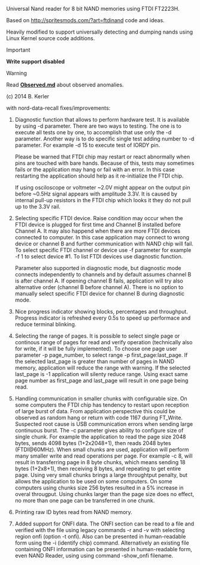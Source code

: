 Universal Nand reader for 8 bit NAND memories using FTDI FT2223H.

Based on http://spritesmods.com/?art=ftdinand code and ideas.

Heavily modified to support universally detecting and dumping nands
using Linux Kernel source code additions.

> [!IMPORTANT]
> **Write support disabled**

> [!WARNING]
> Read [**Observed.md**](Observed/Observed.md) about observed anomalies.

(c) 2014 B. Kerler <info AT revskills.de>

with nord-data-recall fixes/improvements:
1. Diagnostic function that allows to perform hardware test. It is available by using -d parameter.
   There are two ways to testing. The one is to execute all tests one by one, to accomplish that
   use only the -d parameter. Another way is to do specific single test adding number to -d parameter.
   For example -d 15 to execute test of IORDY pin.
   
   Please be warned that FTDI chip may restart or react abnormally when pins are touched with bare hands.
   Because of this, tests may sometimes fails or the application may hang or fail with an error.
   In this case restarting the application should help as it re-initialize the FTDI chip.
   
   If using osciloscope or voltmeter ~2.0V might appear on the output pin before ~0.5Hz signal appears
   with amplitude 3.3V. It is caused by internal pull-up resistors in the FTDI chip which looks it they
   do not pull up to the 3.3V rail.
   
2. Selecting specific FTDI device. Raise condition may occur when the FTDI device is plugged for first
   time and Channel B installed before Channel A. It may also happend when there are more FTDI 
   devices connected to computer. In this case application may connect to wrong device or channel B
   and further communication with NAND chip will fail. To select specific FTDI channel or device use -f
   parameter for example -f 1 to select device #1. To list FTDI devices use diagnostic function.
   
   Parameter also supported in diagnostic mode, but diagnostic mode connects independently to channels
   and by default assumes channel B is after channel A. If opening channel B fails, application will
   try also alternative order (channel B before channel A). There is no option to manually select specific
   FTDI device for channel B during diagnostic mode.
   
3. Nice progress indicator showing blocks, percentages and throughput. Progress indicator
   is refreshed every 0.5s to speed up performace and reduce terminal blinking.
   
4. Selecting the range of pages. It is possible to select single page or continous range of pages for read
   and verify operation (technically also for write, if it will be fully implemented). To choose one page
   user parameter -p page_number, to select range -p first_page:last_page. If the selected last_page is
   greater than number of pages in NAND memory, application will reduce the range with warning. If the
   selected last_page is -1 application will silenty reduce range. Using exact same page number as
   first_page and last_page will result in one page being read.
   
5. Handling communication in smaller chunks with configurable size. On some computers the FTDI chip has
   tendency to restart upon reception of large burst of data. From application perspective this could be
   observed as random hang or return with code 1167 during FT_Write. Suspected root cause is USB
   communication errors when sending large continuous burst. The -c parameter gives ability to configure
   size of single chunk. For example the application to read the page size 2048 bytes, sends 4098 bytes
   (1+2x2048+1), then reads 2048 bytes (FTDI@60MHz). When small chunks are used, application will perform
   many smaller write and read operations per page. For example -c 8, will result in transferring page in
   8 byte chunks, which means sending 18 bytes (1+2x8+1), then receiving 8 bytes, and repeating to get
   entire page. Using very small chunks brings a large throughtput penalty, but allows the application to
   be used on some computers. On some computers using chunks size 256 bytes resulted in a 5% increase in
   overal througput. Using chunks larger than the page size does no effect, no more than one page can be
   transferred in one chunk.
   
6. Printing raw ID bytes read from NAND memory.
   
7. Added support for ONFI data. The ONFI section can be read to a file and verified with the file using
   legacy commands -r and -v with selecting region onfi (option -t onfi). Also can be presented in
   human-readable form using the -i (identify chip) command. Alternatively an existing file containing
   ONFI information can be presented in human-readable form, even NAND Reader, using using command
   -show_onfi filename.
